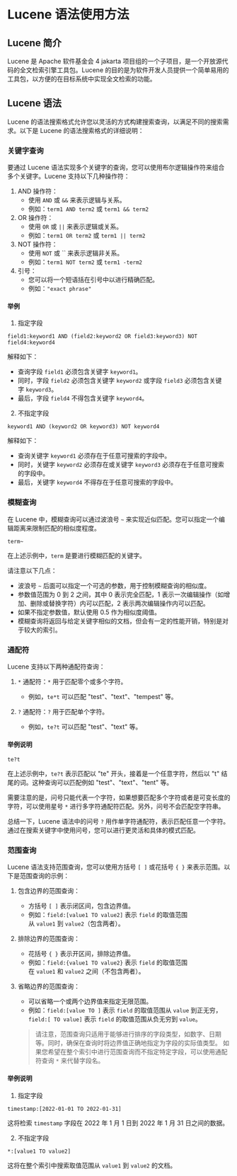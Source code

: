 # Lucene 语法使用方法

## Lucene 简介

Lucene 是 Apache 软件基金会 4 jakarta 项目组的一个子项目，是一个开放源代码的全文检索引擎工具包。Lucene 的目的是为软件开发人员提供一个简单易用的工具包，以方便的在目标系统中实现全文检索的功能。

## Lucene 语法

Lucene 的语法搜索格式允许您以灵活的方式构建搜索查询，以满足不同的搜索需求。以下是 Lucene 的语法搜索格式的详细说明：

### 关键字查询

要通过 Lucene 语法实现多个关键字的查询，您可以使用布尔逻辑操作符来组合多个关键字。Lucene 支持以下几种操作符：

1. AND 操作符：
    - 使用 `AND` 或 `&&` 来表示逻辑与关系。
    - 例如：`term1 AND term2` 或 `term1 && term2`
2. OR 操作符：
    - 使用 `OR` 或 `||` 来表示逻辑或关系。
    - 例如：`term1 OR term2` 或 `term1 || term2`
3. NOT 操作符：
    - 使用 `NOT` 或 `` 来表示逻辑非关系。
    - 例如：`term1 NOT term2` 或 `term1 -term2`
4. 引号：
    - 您可以将一个短语括在引号中以进行精确匹配。
    - 例如：`"exact phrase"`

#### 举例

1. 指定字段

```lucene
field1:keyword1 AND (field2:keyword2 OR field3:keyword3) NOT field4:keyword4
```

解释如下：

- 查询字段 `field1` 必须包含关键字 `keyword1`。
- 同时，字段 `field2` 必须包含关键字 `keyword2` 或字段 `field3` 必须包含关键字 `keyword3`。
- 最后，字段 `field4` 不得包含关键字 `keyword4`。

2. 不指定字段

```lucene
keyword1 AND (keyword2 OR keyword3) NOT keyword4
```

解释如下：

- 查询关键字 `keyword1` 必须存在于任意可搜索的字段中。
- 同时，关键字 `keyword2` 必须存在或关键字 `keyword3` 必须存在于任意可搜索的字段中。
- 最后，关键字 `keyword4` 不得存在于任意可搜索的字段中。

### 模糊查询

在 Lucene 中，模糊查询可以通过波浪号 `~` 来实现近似匹配。您可以指定一个编辑距离来限制匹配的相似度程度。

```lucene
term~
```

在上述示例中，`term` 是要进行模糊匹配的关键字。

请注意以下几点：

- 波浪号 `~` 后面可以指定一个可选的参数，用于控制模糊查询的相似度。
- 参数值范围为 0 到 2 之间，其中 0 表示完全匹配，1 表示一次编辑操作（如增加、删除或替换字符）内可以匹配，2 表示两次编辑操作内可以匹配。
- 如果不指定参数值，默认使用 0.5 作为相似度阈值。
- 模糊查询将返回与给定关键字相似的文档，但会有一定的性能开销，特别是对于较大的索引。

### 通配符

Lucene 支持以下两种通配符查询：

1. `*` 通配符：`*` 用于匹配零个或多个字符。

   - 例如，`te*t` 可以匹配 "test"、"text"、"tempest" 等。

2. `?` 通配符：`?` 用于匹配单个字符。

   - 例如，`te?t` 可以匹配 "test"、"text" 等。

#### 举例说明

```lucene
te?t
```

在上述示例中，`te?t` 表示匹配以 "te" 开头，接着是一个任意字符，然后以 "t" 结尾的词。这种查询可以匹配例如 "test"、"text"、"tent" 等。

需要注意的是，问号只能代表一个字符，如果想要匹配多个字符或者是可变长度的字符，可以使用星号 `*` 进行多字符通配符匹配。另外，问号不会匹配空字符串。

总结一下，Lucene 语法中的问号 `?` 用作单字符通配符，表示匹配任意一个字符。通过在搜索关键字中使用问号，您可以进行更灵活和具体的模式匹配。

### 范围查询

Lucene 语法支持范围查询，您可以使用方括号 `[ ]` 或花括号 `{ }` 来表示范围。以下是范围查询的示例：

1. 包含边界的范围查询：
    - 方括号 `[ ]` 表示闭区间，包含边界值。
    - 例如：`field:[value1 TO value2]` 表示 `field` 的取值范围从 `value1` 到 `value2`（包含两者）。
2. 排除边界的范围查询：
    - 花括号 `{ }` 表示开区间，排除边界值。
    - 例如：`field:{value1 TO value2}` 表示 `field` 的取值范围在 `value1` 和 `value2` 之间（不包含两者）。
3. 省略边界的范围查询：
    - 可以省略一个或两个边界值来指定无限范围。
    - 例如：`field:[value TO ]` 表示 `field` 的取值范围从 `value` 到正无穷，`field:[ TO value]` 表示 `field` 的取值范围从负无穷到 `value`。

    > 请注意，范围查询只适用于能够进行排序的字段类型，如数字、日期等。同时，确保在查询时将边界值正确地指定为字段的实际值类型。
    如果您希望在整个索引中进行范围查询而不指定特定字段，可以使用通配符查询 `*` 来代替字段名。
    >

#### 举例说明

1. 指定字段

```lucene
timestamp:[2022-01-01 TO 2022-01-31]
```

这将检索 `timestamp` 字段在 2022 年 1 月 1 日到 2022 年 1 月 31 日之间的数据。

2. 不指定字段

```lucene
*:[value1 TO value2]
```

这将在整个索引中搜索取值范围从 `value1` 到 `value2` 的文档。